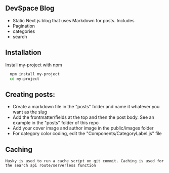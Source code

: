 
## DevSpace Blog

- Static Next.js blog that uses Markdown for posts. Includes
-  Pagination
-  categories
-  search



## Installation

Install my-project with npm

```bash
  npm install my-project
  cd my-project
```
    
## Creating posts:



- Create a markdown file in the "posts" folder and name it whatever you want as the slug
- Add the frontmatter/fields at the top and then the post body. See an example in the "posts" folder of this repo
- Add your cover image and author image in the public/images folder
- For category color coding, edit the "Components/CategoryLabel.js" file


## Caching

```
Husky is used to run a cache script on git commit. Caching is used for the search api route/serverless function
```


